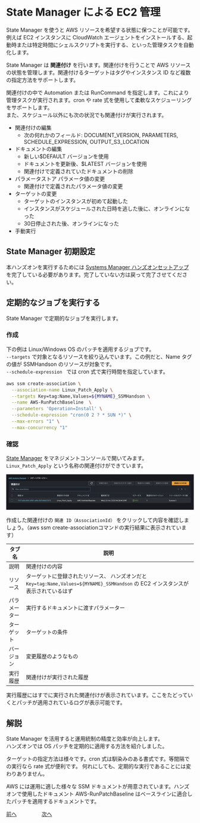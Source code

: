# State Manager による EC2 管理

State Manager を使うと AWS リソースを希望する状態に保つことが可能です。  
例えば EC2 インスタンスに CloudWatch エージェントをインストールする、起動時または特定時間にシェルスクリプトを実行する、といった管理タスクを自動化します。  

State Manager は **関連付け** を行います。関連付けを行うことで AWS リソースの状態を管理します。関連付けるターゲットはタグやインスタンス ID など複数の指定方法をサポートします。  

関連付けの中で Automation または RunCommand を指定します。これにより管理タスクが実行されます。cron や rate 式を使用して柔軟なスケジューリングをサポートします。  
また、スケジュール以外にも次の状況でも関連付けが実行されます。  

- 関連付けの編集
  - 次の何れかのフィールド: DOCUMENT_VERSION, PARAMETERS, SCHEDULE_EXPRESSION, OUTPUT_S3_LOCATION
- ドキュメントの編集
  - 新しい$DEFAULT バージョンを使用
  - ドキュメントを更新後、$LATEST バージョンを使用
  - 関連付けで定義されていたドキュメントの削除
- パラメータストア パラメータ値の変更
  - 関連付けで定義されたパラメータ値の変更
- ターゲットの変更
  - ターゲットのインスタンスが初めて起動した
  - インスタンスがスケジュールされた日時を逃した後に、オンラインになった
  - 30日停止された後、オンラインになった
- 手動実行


## State Manager 初期設定

本ハンズオンを実行するためには [Systems Manager ハンズオンセットアップ](./chapter01.md) を完了している必要があります。完了していない方は戻って完了させてください。  

## 定期的なジョブを実行する

State Manager で定期的なジョブを実行します。  

### 作成

下の例は Linux/Windows OS のパッチを適用するジョブです。  
`--targets` で対象となるリソースを絞り込んでいます。この例だと、Name タグの値が SSMHandson のリソースが対象です。  
`--schedule-expression ` では cron 式で実行時間を指定しています。  


```bash
aws ssm create-association \
  --association-name Linux_Patch_Apply \
  --targets Key=tag:Name,Values=${MYNAME}_SSMHandson \
  --name AWS-RunPatchBaseline  \
  --parameters 'Operation=Install' \
  --schedule-expression "cron(0 2 ? * SUN *)" \
  --max-errors "1" \
  --max-concurrency "1"
```

### 確認

[State Manager](https://ap-northeast-1.console.aws.amazon.com/systems-manager/state-manager) をマネジメントコンソールで開いてみます。  
`Linux_Patch_Apply` という名称の関連付けができています。  

![img](img/chap04_statemanager.png)

作成した関連付けの `関連 ID（AssociationId）` をクリックして内容を確認しましょう。（aws ssm create-associationコマンドの実行結果に表示されています）  

| タブ名       | 説明                                                                                                                               |
| ------------ | ---------------------------------------------------------------------------------------------------------------------------------- |
| 説明         | 関連付けの内容                                                                                                                     |
| リソース     | ターゲットに登録されたリソース、 ハンズオンだと `Key=tag:Name,Values=${MYNAME}_SSMHandson` の EC2 インスタンスが表示されているはず |
| パラメーター | 実行するドキュメントに渡すパラメーター                                                                                             |
| ターゲット   | ターゲットの条件                                                                                                                   |
| バージョン   | 変更履歴のようなもの                                                                                                               |
| 実行履歴     | 関連付けが実行された履歴                                                                                                           |

実行履歴にはすでに実行された関連付けが表示されています。ここをたどっていくとパッチが適用されているログが表示可能です。  


## 解説

State Manager を活用すると運用統制の精度と効率が向上します。  
ハンズオンでは OS パッチを定期的に適用する方法を紹介しました。  

ターゲットの指定方法は様々です。cron 式は馴染みのある書式です。等間隔での実行なら rate 式が便利です。
何れにしても、定期的な実行であることには変わりありません。  

AWS には運用に適した様々な SSM ドキュメントが用意されています。ハンズオンで使用したドキュメント AWS-RunPatchBaseline はベースラインに適合したパッチを適用するドキュメントです。




 [前へ](./chapter03.md) &nbsp; &nbsp; &nbsp; &nbsp; &nbsp; &nbsp; &nbsp; &nbsp; [次へ](./chapter05.md) 
